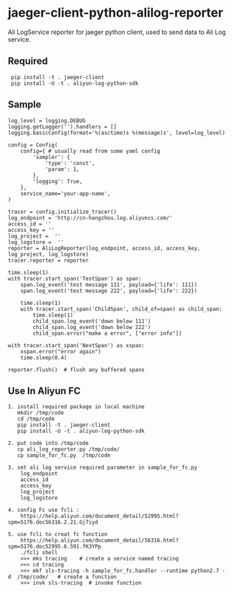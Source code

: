 # jaeger-client-python-alilog-reporter
Ali LogService reporter for jaeger python client, used to send data to Ali Log service.



## Required

```
 pip install -t . jaeger-client
 pip install -U -t . aliyun-log-python-sdk
```



## Sample

    log_level = logging.DEBUG
    logging.getLogger('').handlers = []
    logging.basicConfig(format='%(asctime)s %(message)s', level=log_level)
    
    config = Config(
        config={ # usually read from some yaml config
            'sampler': {
                'type': 'const',
                'param': 1,
            },
            'logging': True,
        },
        service_name='your-app-name',
    )
    
    tracer = config.initialize_tracer()
    log_endpoint = 'http://cn-hangzhou.log.aliyuncs.com/'
    access_id = ''
    access_key = ''
    log_project =  ''
    log_logstore =  ''
    reporter = AliLogReporter(log_endpoint, access_id, access_key, log_project, log_logstore) 
    tracer.reporter = reporter
    
    time.sleep(1)
    with tracer.start_span('TestSpan') as span:
        span.log_event('test message 111', payload={'life': 111})
        span.log_event('test message 222', payload={'life': 222})
    
        time.sleep(1)
        with tracer.start_span('ChildSpan', child_of=span) as child_span:
            time.sleep(1)
            child_span.log_event('down below 111')
            child_span.log_event('down below 222')
            child_span.error("make a error", ["error info"])
    
    with tracer.start_span('NextSpan') as xspan:
        xspan.error("error again")
        time.sleep(0.4)
    
    reporter.flush()  # flush any buffered spans




## Use In Aliyun FC

```
1. install required package in local machine
   mkdir /tmp/code
   cd /tmp/code
   pip install -t . jaeger-client
   pip install -U -t . aliyun-log-python-sdk

2. put code into /tmp/code
   cp ali_log_reporter.py /tmp/code/
   cp sample_for_fc.py  /tmp/code
  
3. set ali log service required parameter in sample_for_fc.py
	log_endpoint 
	access_id
	access_key
	log_project
	log_logstore

4. config Fc use fcli : 
	https://help.aliyun.com/document_detail/52995.html?spm=5176.doc56316.2.21.Gj7iyd
	
5. use fcli to creat fc function
	https://help.aliyun.com/document_detail/56316.html?spm=5176.doc52995.6.591.fK3YPp
	./fcli shell
	>>> mks tracing    # create a service named tracing
	>>> cd tracing
	>>> mkf sls-tracing -h sample_for_fc.handler --runtime python2.7 -d  /tmp/code/   # create a function 
	>>> invk sls-tracing  # invoke function

```

